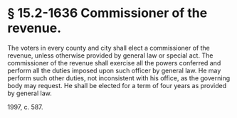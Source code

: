 # § 15.2-1636 Commissioner of the revenue.

<p>The voters in every county and city shall elect a commissioner of the revenue, unless otherwise provided by general law or special act. The commissioner of the revenue shall exercise all the powers conferred and perform all the duties imposed upon such officer by general law. He may perform such other duties, not inconsistent with his office, as the governing body may request. He shall be elected for a term of four years as provided by general law.</p><p>1997, c. 587.</p>